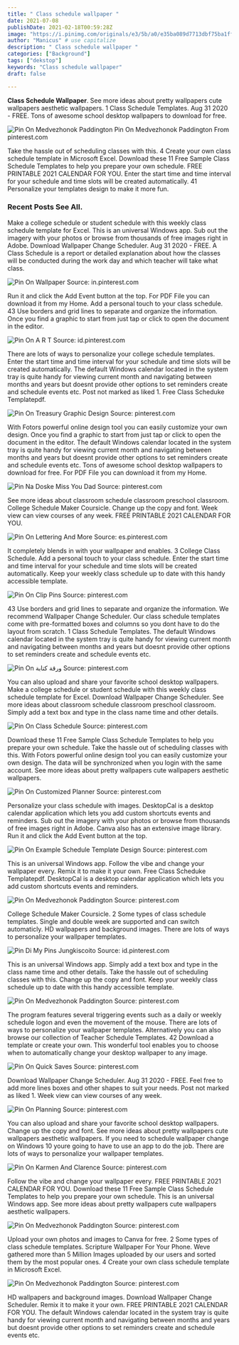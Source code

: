 ```yaml
---
title: " Class schedule wallpaper "
date: 2021-07-08
publishDate: 2021-02-18T00:59:28Z
image: "https://i.pinimg.com/originals/e3/5b/a0/e35ba089d7713dbf75ba1ff78213fab9.png"
author: "Manicus" # use capitalize
description: " Class schedule wallpaper "
categories: ["Background"]
tags: ["dekstop"]
keywords: "Class schedule wallpaper"
draft: false

---
```



**Class Schedule Wallpaper**. See more ideas about pretty wallpapers cute wallpapers aesthetic wallpapers. 1 Class Schedule Templates. Aug 31 2020 - FREE. Tons of awesome school desktop wallpapers to download for free.

![Pin On Medvezhonok Paddington](https://i.pinimg.com/originals/6a/3b/7a/6a3b7afe1a70d6d2b229b08a693faf2f.png "Pin On Medvezhonok Paddington")
Pin On Medvezhonok Paddington From pinterest.com


Take the hassle out of scheduling classes with this. 4 Create your own class schedule template in Microsoft Excel. Download these 11 Free Sample Class Schedule Templates to help you prepare your own schedule. FREE PRINTABLE 2021 CALENDAR FOR YOU. Enter the start time and time interval for your schedule and time slots will be created automatically. 41 Personalize your templates design to make it more fun.

### Recent Posts See All.

Make a college schedule or student schedule with this weekly class schedule template for Excel. This is an universal Windows app. Sub out the imagery with your photos or browse from thousands of free images right in Adobe. Download Wallpaper Change Scheduler. Aug 31 2020 - FREE. A Class Schedule is a report or detailed explanation about how the classes will be conducted during the work day and which teacher will take what class.


![Pin On Wallpaper](https://i.pinimg.com/736x/44/b2/1b/44b21b38c2a34b20c396ffaaab369993.jpg "Pin On Wallpaper")
Source: in.pinterest.com

Run it and click the Add Event button at the top. For PDF File you can download it from my Home. Add a personal touch to your class schedule. 43 Use borders and grid lines to separate and organize the information. Once you find a graphic to start from just tap or click to open the document in the editor.

![Pin On A R T](https://i.pinimg.com/originals/9c/7b/12/9c7b124bb306f5a55a566aed2b9834a3.jpg "Pin On A R T")
Source: id.pinterest.com

There are lots of ways to personalize your college schedule templates. Enter the start time and time interval for your schedule and time slots will be created automatically. The default Windows calendar located in the system tray is quite handy for viewing current month and navigating between months and years but doesnt provide other options to set reminders create and schedule events etc. Post not marked as liked 1. Free Class Scheduke Templatepdf.

![Pin On Treasury Graphic Design](https://i.pinimg.com/originals/86/a6/fb/86a6fb999f8afa685821d417cb210287.jpg "Pin On Treasury Graphic Design")
Source: pinterest.com

With Fotors powerful online design tool you can easily customize your own design. Once you find a graphic to start from just tap or click to open the document in the editor. The default Windows calendar located in the system tray is quite handy for viewing current month and navigating between months and years but doesnt provide other options to set reminders create and schedule events etc. Tons of awesome school desktop wallpapers to download for free. For PDF File you can download it from my Home.

![Pin Na Doske Miss You Dad](https://i.pinimg.com/originals/01/55/7b/01557b9a27e1f567790724c71eb9bfad.jpg "Pin Na Doske Miss You Dad")
Source: pinterest.com

See more ideas about classroom schedule classroom preschool classroom. College Schedule Maker Coursicle. Change up the copy and font. Week view can view courses of any week. FREE PRINTABLE 2021 CALENDAR FOR YOU.

![Pin On Lettering And More](https://i.pinimg.com/736x/67/55/12/67551230ced664252020bf2b5b9b2360.jpg "Pin On Lettering And More")
Source: es.pinterest.com

It completely blends in with your wallpaper and enables. 3 College Class Schedule. Add a personal touch to your class schedule. Enter the start time and time interval for your schedule and time slots will be created automatically. Keep your weekly class schedule up to date with this handy accessible template.

![Pin On Clip Pins](https://i.pinimg.com/originals/8e/0b/91/8e0b91eb4ed479de602ac417e92ac329.png "Pin On Clip Pins")
Source: pinterest.com

43 Use borders and grid lines to separate and organize the information. We recommend Wallpaper Change Scheduler. Our class schedule templates come with pre-formatted boxes and columns so you dont have to do the layout from scratch. 1 Class Schedule Templates. The default Windows calendar located in the system tray is quite handy for viewing current month and navigating between months and years but doesnt provide other options to set reminders create and schedule events etc.

![Pin On ورقة كتابة](https://i.pinimg.com/474x/d9/3f/85/d93f85dfcf3000b3edb76b05686db2a6.jpg "Pin On ورقة كتابة")
Source: pinterest.com

You can also upload and share your favorite school desktop wallpapers. Make a college schedule or student schedule with this weekly class schedule template for Excel. Download Wallpaper Change Scheduler. See more ideas about classroom schedule classroom preschool classroom. Simply add a text box and type in the class name time and other details.

![Pin On Class Schedule](https://i.pinimg.com/originals/be/92/90/be9290b390397f83b1532d89e695d7b6.png "Pin On Class Schedule")
Source: pinterest.com

Download these 11 Free Sample Class Schedule Templates to help you prepare your own schedule. Take the hassle out of scheduling classes with this. With Fotors powerful online design tool you can easily customize your own design. The data will be synchronized when you login with the same account. See more ideas about pretty wallpapers cute wallpapers aesthetic wallpapers.

![Pin On Customized Planner](https://i.pinimg.com/originals/0d/93/6c/0d936c450947139d2f7d2e942d61cab9.jpg "Pin On Customized Planner")
Source: pinterest.com

Personalize your class schedule with images. DesktopCal is a desktop calendar application which lets you add custom shortcuts events and reminders. Sub out the imagery with your photos or browse from thousands of free images right in Adobe. Canva also has an extensive image library. Run it and click the Add Event button at the top.

![Pin On Example Schedule Template Design](https://i.pinimg.com/736x/ab/74/3a/ab743aad3fd9e0f03e684b11fccbc630.jpg "Pin On Example Schedule Template Design")
Source: pinterest.com

This is an universal Windows app. Follow the vibe and change your wallpaper every. Remix it to make it your own. Free Class Scheduke Templatepdf. DesktopCal is a desktop calendar application which lets you add custom shortcuts events and reminders.

![Pin On Medvezhonok Paddington](https://i.pinimg.com/originals/6a/3b/7a/6a3b7afe1a70d6d2b229b08a693faf2f.png "Pin On Medvezhonok Paddington")
Source: pinterest.com

College Schedule Maker Coursicle. 2 Some types of class schedule templates. Single and double week are supported and can switch automaticly. HD wallpapers and background images. There are lots of ways to personalize your wallpaper templates.

![Pin Di My Pins Jungkiscoito](https://i.pinimg.com/originals/25/0d/07/250d07b6d6823ab3e89dd34d2e3bddc1.png "Pin Di My Pins Jungkiscoito")
Source: id.pinterest.com

This is an universal Windows app. Simply add a text box and type in the class name time and other details. Take the hassle out of scheduling classes with this. Change up the copy and font. Keep your weekly class schedule up to date with this handy accessible template.

![Pin On Medvezhonok Paddington](https://i.pinimg.com/originals/3a/ac/d5/3aacd532694bd39d1ea6fdb18574105d.png "Pin On Medvezhonok Paddington")
Source: pinterest.com

The program features several triggering events such as a daily or weekly schedule logon and even the movement of the mouse. There are lots of ways to personalize your wallpaper templates. Alternatively you can also browse our collection of Teacher Schedule Templates. 42 Download a template or create your own. This wonderful tool enables you to choose when to automatically change your desktop wallpaper to any image.

![Pin On Quick Saves](https://i.pinimg.com/originals/af/0b/02/af0b0203de9a0d772a3feafe30dd7bd0.png "Pin On Quick Saves")
Source: pinterest.com

Download Wallpaper Change Scheduler. Aug 31 2020 - FREE. Feel free to add more lines boxes and other shapes to suit your needs. Post not marked as liked 1. Week view can view courses of any week.

![Pin On Planning](https://i.pinimg.com/originals/5b/c9/17/5bc917888d34c9f23cea3c03bcfdb13e.png "Pin On Planning")
Source: pinterest.com

You can also upload and share your favorite school desktop wallpapers. Change up the copy and font. See more ideas about pretty wallpapers cute wallpapers aesthetic wallpapers. If you need to schedule wallpaper change on Windows 10 youre going to have to use an app to do the job. There are lots of ways to personalize your wallpaper templates.

![Pin On Karmen And Clarence](https://i.pinimg.com/originals/06/c4/84/06c484eed2abbb2257e7852529b10b7f.jpg "Pin On Karmen And Clarence")
Source: pinterest.com

Follow the vibe and change your wallpaper every. FREE PRINTABLE 2021 CALENDAR FOR YOU. Download these 11 Free Sample Class Schedule Templates to help you prepare your own schedule. This is an universal Windows app. See more ideas about pretty wallpapers cute wallpapers aesthetic wallpapers.

![Pin On Medvezhonok Paddington](https://i.pinimg.com/originals/73/ab/db/73abdb249d57129e6750f9c0240d8fec.png "Pin On Medvezhonok Paddington")
Source: pinterest.com

Upload your own photos and images to Canva for free. 2 Some types of class schedule templates. Scripture Wallpaper For Your Phone. Weve gathered more than 5 Million Images uploaded by our users and sorted them by the most popular ones. 4 Create your own class schedule template in Microsoft Excel.

![Pin On Medvezhonok Paddington](https://i.pinimg.com/originals/e3/5b/a0/e35ba089d7713dbf75ba1ff78213fab9.png "Pin On Medvezhonok Paddington")
Source: pinterest.com

HD wallpapers and background images. Download Wallpaper Change Scheduler. Remix it to make it your own. FREE PRINTABLE 2021 CALENDAR FOR YOU. The default Windows calendar located in the system tray is quite handy for viewing current month and navigating between months and years but doesnt provide other options to set reminders create and schedule events etc.


